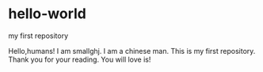 # hello-world
my first repository

Hello,humans!
I am smallghj. I am a chinese man.  This is my first repository. Thank you for your reading. You will love is!
